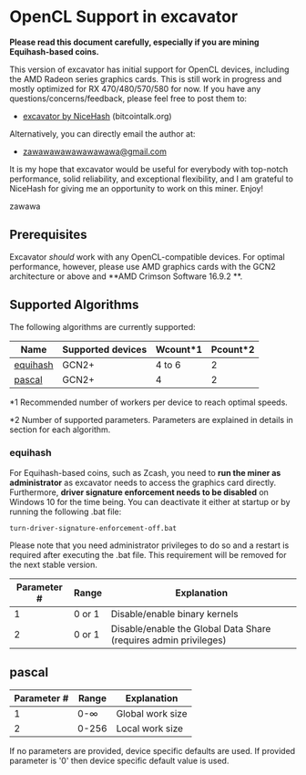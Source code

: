 ﻿# OpenCL Support in excavator

**Please read this document carefully, especially if you are mining Equihash-based coins.** 

This version of excavator has initial support for OpenCL devices,
including the AMD Radeon series graphics cards. This is still work in
progress and mostly optimized for RX 470/480/570/580 for now. 
If you have any questions/concerns/feedback, please feel free
to post them to:

* [excavator by NiceHash](https://bitcointalk.org/index.php?topic=1777827) (bitcointalk.org)

Alternatively, you can directly email the author at:

* [zawawawawawawawawa@gmail.com](mailto:zawawawawawawawawa@gmail.com)

It is my hope that excavator would be useful for everybody with
top-notch performance, solid reliability, and exceptional flexibility,
and I am grateful to NiceHash for giving me an opportunity to work on this miner.
Enjoy!

zawawa


## Prerequisites

Excavator *should* work with any OpenCL-compatible devices. For optimal performance,
however, please use AMD graphics cards with 
the GCN2 architecture or above and **AMD Crimson Software 16.9.2 **.


## Supported Algorithms

The following algorithms are currently supported:

Name | Supported devices | Wcount*1 | Pcount*2
-----------------|----------|---------|----
[equihash](#equihash) | GCN2+ | 4 to 6| 2
[pascal](#pascal) | GCN2+ | 4 | 2

*1 Recommended number of workers per device to reach optimal speeds.

*2 Number of supported parameters. Parameters are explained in details in section for each algorithm.


### <a name="equihash"></a> equihash

For Equihash-based coins, such as Zcash, you need to **run 
the miner as administrator** as excavator needs to access the graphics 
card directly. Furthermore, **driver signature enforcement needs to be 
disabled** on Windows 10 for the time being. You can deactivate
it either at startup or by running the following .bat file:

    turn-driver-signature-enforcement-off.bat

Please note that you need administrator privileges to do so and 
a restart is required after executing the .bat file. This 
requirement will be removed for the next stable version.

Parameter # | Range | Explanation
-----------------|----------|---------
1 | 0 or 1 | Disable/enable binary kernels
2 | 0 or 1 | Disable/enable the Global Data Share (requires admin privileges)


## <a name="pascal"></a> pascal

Parameter # | Range | Explanation
-----------------|----------|---------
1 | 0-∞ | Global work size
2 | 0-256 | Local work size

If no parameters are provided, device specific defaults are used. If provided parameter is '0' then device specific default value is used.

